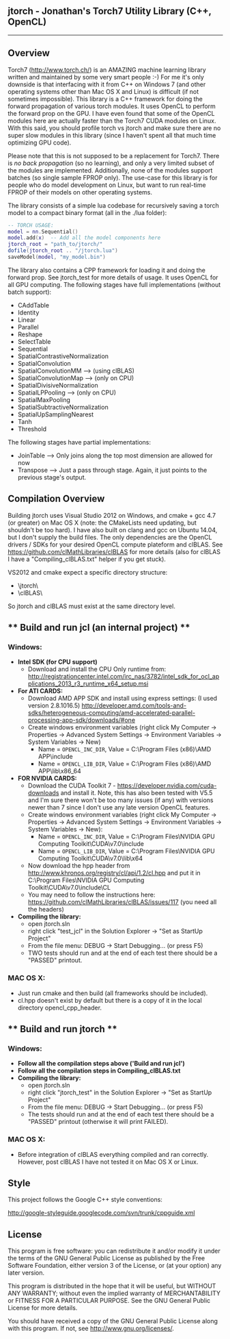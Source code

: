 **jtorch - Jonathan's Torch7 Utility Library (C++, OpenCL)**
---------
---------

**Overview**
--------

Torch7 (<http://www.torch.ch/>) is an AMAZING machine learning library written and maintained by some very smart people :-) For me it's only downside is that interfacing with it from C++ on Windows 7 (and other operating systems other than Mac OS X and Linux) is difficult (if not sometimes impossible). This library is a C++ framework for doing the forward propagation of various torch modules. It uses OpenCL to perform the forward prop on the GPU. I have even found that some of the OpenCL modules here are actually faster than the Torch7 CUDA modules on Linux. With this said, you should profile torch vs jtorch and make sure there are no super slow modules in this library (since I haven't spent all that much time optimizing GPU code).

Please note that this is not supposed to be a replacement for Torch7. There is *no back propagation* (so no learning), and only a very limited subset of the modules are implemented. Additionally, none of the modules support batches (so single sample FPROP only). The use-case for this library is for people who do model development on Linux, but want to run real-time FPROP of their models on other operating systems.

The library consists of a simple lua codebase for recursively saving a torch model to a compact binary format (all in the ./lua folder):

```lua
-- TORCH USAGE:
model = nn.Sequential()
model.add(x)  -- Add all the model components here
jtorch_root = "path_to/jtorch/"
dofile(jtorch_root .. "/jtorch.lua")
saveModel(model, "my_model.bin")
```

The library also contains a CPP framework for loading it and doing the forward prop. See jtorch_test for more details of usage. It uses OpenCL for all GPU computing. The following stages have full implementations (without batch support):

- CAddTable
- Identity
- Linear
- Parallel
- Reshape
- SelectTable
- Sequential
- SpatialContrastiveNormalization
- SpatialConvolution
- SpatialConvolutionMM --> (using clBLAS)
- SpatialConvolutionMap   --> (only on CPU)
- SpatialDivisiveNormalization
- SpatialLPPooling  --> (only on CPU)
- SpatialMaxPooling
- SpatialSubtractiveNormalization
- SpatialUpSamplingNearest
- Tanh
- Threshold

The following stages have partial implementations:
- JoinTable --> Only joins along the top most dimension are allowed for now
- Transpose --> Just a pass through stage. Again, it just points to the previous stage's output.

**Compilation Overview**
------------------------

Building jtorch uses Visual Studio 2012 on Windows, and cmake + gcc 4.7 (or greater) on Mac OS X (note: the CMakeLists need updating, but shouldn't be too hard). I have also built on clang and gcc on Ubuntu 14.04, but I don't supply the build files. The only dependencies are the OpenCL drivers / SDKs for your desired OpenCL compute plateform and clBLAS. See <https://github.com/clMathLibraries/clBLAS> for more details (also for clBLAS I have a "Compiling_clBLAS.txt" helper if you get stuck).

VS2012 and cmake expect a specific directory structure:

- \\jtorch\\
- \\clBLAS\\

So jtorch and clBLAS must exist at the same directory level.

** Build and run jcl (an internal project) **
---------------

### Windows:
- **Intel SDK (for CPU support)**
    - Download and install the CPU Only runtime from: http://registrationcenter.intel.com/irc_nas/3782/intel_sdk_for_ocl_applications_2013_r3_runtime_x64_setup.msi
- **For ATI CARDS:**
    - Download AMD APP SDK and install using express settings: (I used version 2.8.1016.5) http://developer.amd.com/tools-and-sdks/heterogeneous-computing/amd-accelerated-parallel-processing-app-sdk/downloads/#one
    - Create windows environment variables (right click My Computer -> Properties -> Advanced System Settings -> Environment Variables -> System Variables -> New)
        - Name = `OPENCL_INC_DIR`, Value = C:\Program Files (x86)\AMD APP\include
        - Name = `OPENCL_LIB_DIR`, Value = C:\Program Files (x86)\AMD APP\lib\x86_64
- **FOR NVIDIA CARDS:**
    - Download the CUDA Toolkit 7 - https://developer.nvidia.com/cuda-downloads and install it. Note, this has also been tested with V5.5 and I'm sure there won't be too many issues (if any) with versions newer than 7 since I don't use any late version OpenCL features.
    - Create windows environment variables (right click My Computer -> Properties -> Advanced System Settings -> Environment Variables -> System Variables -> New): 
        - Name = `OPENCL_INC_DIR`, Value = C:\Program Files\NVIDIA GPU Computing Toolkit\CUDA\v7.0\include
        - Name = `OPENCL_LIB_DIR`, Value = C:\Program Files\NVIDIA GPU Computing Toolkit\CUDA\v7.0\lib\x64
    - Now download the hpp header from http://www.khronos.org/registry/cl/api/1.2/cl.hpp and put it in C:\Program Files\NVIDIA GPU Computing Toolkit\CUDA\v7.0\include\CL
	- You may need to follow the instructions here: https://github.com/clMathLibraries/clBLAS/issues/117 (you need all the headers)
- **Compiling the library:**
    - open jtorch.sln
    - right click "test_jcl" in the Solution Explorer -> "Set as StartUp Project"
    - From the file menu: DEBUG -> Start Debugging... (or press F5)
    - TWO tests should run and at the end of each test there should be a "PASSED" printout.

### MAC OS X:
 - Just run cmake and then build (all frameworks should be included).  
 - cl.hpp doesn't exist by default but there is a copy of it in the local directory opencl_cpp_header.

** Build and run jtorch **
---------------

### Windows:
- **Follow all the compilation steps above ('Build and run jcl')**
- **Follow all the compilation steps in Compiling_clBLAS.txt**
- **Compiling the library:**
    - open jtorch.sln
    - right click "jtorch_test" in the Solution Explorer -> "Set as StartUp Project"
    - From the file menu: DEBUG -> Start Debugging... (or press F5)
    - The tests should run and at the end of each test there should be a "PASSED" printout (otherwise it will print FAILED).

### MAC OS X:
- Before integration of clBLAS everything compiled and ran correctly. However, post clBLAS I have not tested it on Mac OS X or Linux.

**Style**
---------

This project follows the Google C++ style conventions: 

<http://google-styleguide.googlecode.com/svn/trunk/cppguide.xml>

**License**
-----------
This program is free software: you can redistribute it and/or modify
it under the terms of the GNU General Public License as published by
the Free Software Foundation, either version 3 of the License, or
(at your option) any later version.

This program is distributed in the hope that it will be useful,
but WITHOUT ANY WARRANTY; without even the implied warranty of
MERCHANTABILITY or FITNESS FOR A PARTICULAR PURPOSE. See the
GNU General Public License for more details.

You should have received a copy of the GNU General Public License
along with this program. If not, see <http://www.gnu.org/licenses/>.
